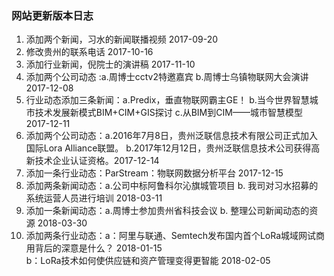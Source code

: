 ### 网站更新版本日志
1. 添加两个新闻，习水的新闻联播视频   2017-09-20
2. 修改贵州的联系电话			2017-10-16
3. 添加行业新闻，倪院士的演讲稿   2017-11-10
4. 添加两个公司动态 :a.周博士cctv2特邀嘉宾
					b.周博士乌镇物联网大会演讲 2017-12-08
5. 行业动态添加三条新闻：a.Predix，垂直物联网霸主GE！
						b.当今世界智慧城市技术发展新模式BIM+CIM+GIS探讨
						c.从BIM到CIM——城市智慧模型  2017-12-11
6. 添加两个公司动态：a.2016年7月8日，贵州泛联信息技术有限公司正式加入国际Lora Alliance联盟。
					b.2017年12月12日，贵州泛联信息技术公司获得高新技术企业认证资格。2017-12-14
7. 添加一条行业动态：ParStream：物联网数据分析平台  2017-12-15
8. 添加两条新闻动态：a.公司中标阿鲁科尔沁旗城管项目
				   b. 我司对习水招募的系统运营人员进行培训 2018-03-11
9. 添加一条新闻动态：a.周博士参加贵州省科技会议
				  b. 整理公司新闻动态的资源 2018-03-30
10. 添加两条行业动态：a：阿里与联通、Semtech发布国内首个LoRa城域网试商用背后的深意是什么？     2018-01-15   
b：LoRa技术如何使供应链和资产管理变得更智能   		2018-02-05
 